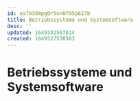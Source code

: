 ```yaml
---
id: ea7m3dmpg0r5un0f05p627b
title: Betriebssysteme und Systemsoftware
desc: ''
updated: 1649332507814
created: 1649327538563
---
```


# Betriebssysteme und Systemsoftware